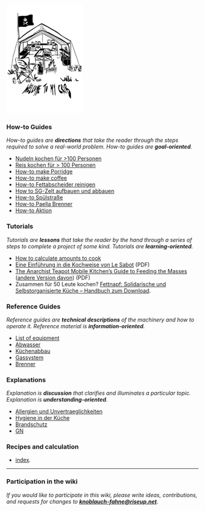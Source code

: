 <img src="./images/KF_Welcome.png" alt="Welcome" width="200"/>



### How-to Guides

*How-to guides are **directions** that take the reader through the steps required to solve a real-world problem. How-to guides are **goal-oriented**.*

* [Nudeln kochen für >100 Personen](howtos/nudeln)
* [Reis kochen für > 100 Personen](howtos/reis)
* [How-to make Porridge](Porridge.md)
* [How-to make coffee](howtos/coffee)
* [How-to Fettabscheider reinigen](Abwasser.md)
* [How to SG-Zelt aufbauen und abbauen]()
* [How-to Spülstraße](Spülstraße.md)
* [How-to Paella Brenner](Paella%20Brenner%20How-To.md)
* [How-to Aktion](How%20to%20Aktion.md)

### Tutorials

*Tutorials are **lessons** that take the reader by the hand through a series of steps to complete a project of some kind. Tutorials are **learning-oriented**.*

* [How to calculate amounts to cook](Mengenkalkulation.md)
* [Eine Einführung in die Kochweise von Le Sabot](resources/saboschuere_GE_may2010.pdf) (PDF)
* [The Anarchist Teapot Mobile Kitchen’s Guide to Feeding the Masses](resources/guide-to-mass-catering.pdf) ([andere Version davon](resources/anarchist-teapot-mobile-kitchen-the-anarchist-teapot-mobile-kitchen-s-guide-to-feeding-the-mass.pdf)) (PDF)
* Zusammen für 50 Leute kochen? [Fettnapf: Solidarische und Selbstorganisierte Küche – Handbuch zum Download](resources/Fettnapf2016.pdf).

### Reference Guides

*Reference guides are **technical descriptions** of the machinery and how to operate it. Reference material is **information-oriented**.*

* [List of equipment](Inventar.md)
* [Abwasser](Abwasser.md)
* [Küchenabbau](Küchenabbau.md)
* [Gassystem]()
* [Brenner]()

### Explanations

*Explanation is **discussion** that clarifies and illuminates a particular topic. Explanation is **understanding-oriented**.*

* [Allergien und Unvertraeglichkeiten](Allergien%20und%20Unvertraeglichkeiten.md)
* [Hygiene in der Küche](Hygiene.md)
* [Brandschutz](Brandschutz.md)
* [GN](Gastronormkunde.md)

### Recipes and calculation

* [index](rezepte/index.md).

***
### Participation in the wiki

*If you would like to participate in this wiki, please write ideas, contributions, and requests for changes to **knoblauch-fahne@riseup.net**.*

